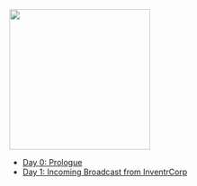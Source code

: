 <img src="https://raw.githubusercontent.com/andrewrobles/Drew/trunk/WebDrew/src/drew.jpg" height="250">

- [Day 0: Prologue](./S/day0.md)
- [Day 1: Incoming Broadcast from InventrCorp](./S/day1.md)
